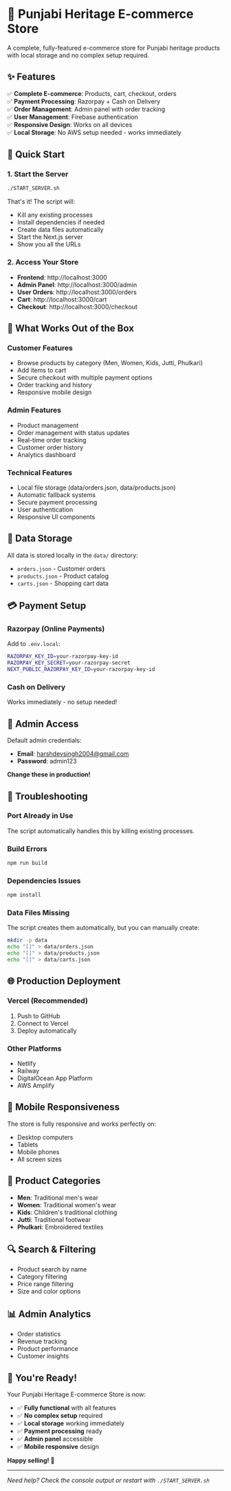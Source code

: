 # 🚀 Punjabi Heritage E-commerce Store

A complete, fully-featured e-commerce store for Punjabi heritage products with local storage and no complex setup required.

## ✨ **Features**

✅ **Complete E-commerce**: Products, cart, checkout, orders  
✅ **Payment Processing**: Razorpay + Cash on Delivery  
✅ **Order Management**: Admin panel with order tracking  
✅ **User Management**: Firebase authentication  
✅ **Responsive Design**: Works on all devices  
✅ **Local Storage**: No AWS setup needed - works immediately  

## 🚀 **Quick Start**

### 1. Start the Server
```bash
./START_SERVER.sh
```

That's it! The script will:
- Kill any existing processes
- Install dependencies if needed
- Create data files automatically
- Start the Next.js server
- Show you all the URLs

### 2. Access Your Store
- **Frontend**: http://localhost:3000
- **Admin Panel**: http://localhost:3000/admin
- **User Orders**: http://localhost:3000/orders
- **Cart**: http://localhost:3000/cart
- **Checkout**: http://localhost:3000/checkout

## 🔧 **What Works Out of the Box**

### Customer Features
- Browse products by category (Men, Women, Kids, Jutti, Phulkari)
- Add items to cart
- Secure checkout with multiple payment options
- Order tracking and history
- Responsive mobile design

### Admin Features
- Product management
- Order management with status updates
- Real-time order tracking
- Customer order history
- Analytics dashboard

### Technical Features
- Local file storage (data/orders.json, data/products.json)
- Automatic fallback systems
- Secure payment processing
- User authentication
- Responsive UI components

## 📁 **Data Storage**

All data is stored locally in the `data/` directory:
- `orders.json` - Customer orders
- `products.json` - Product catalog
- `carts.json` - Shopping cart data

## 💳 **Payment Setup**

### Razorpay (Online Payments)
Add to `.env.local`:
```bash
RAZORPAY_KEY_ID=your-razorpay-key-id
RAZORPAY_KEY_SECRET=your-razorpay-secret
NEXT_PUBLIC_RAZORPAY_KEY_ID=your-razorpay-key-id
```

### Cash on Delivery
Works immediately - no setup needed!

## 🔐 **Admin Access**

Default admin credentials:
- **Email**: harshdevsingh2004@gmail.com
- **Password**: admin123

**Change these in production!**

## 🚨 **Troubleshooting**

### Port Already in Use
The script automatically handles this by killing existing processes.

### Build Errors
```bash
npm run build
```

### Dependencies Issues
```bash
npm install
```

### Data Files Missing
The script creates them automatically, but you can manually create:
```bash
mkdir -p data
echo "[]" > data/orders.json
echo "[]" > data/products.json
echo "[]" > data/carts.json
```

## 🌐 **Production Deployment**

### Vercel (Recommended)
1. Push to GitHub
2. Connect to Vercel
3. Deploy automatically

### Other Platforms
- Netlify
- Railway
- DigitalOcean App Platform
- AWS Amplify

## 📱 **Mobile Responsiveness**

The store is fully responsive and works perfectly on:
- Desktop computers
- Tablets
- Mobile phones
- All screen sizes

## 🎯 **Product Categories**

- **Men**: Traditional men's wear
- **Women**: Traditional women's wear  
- **Kids**: Children's traditional clothing
- **Jutti**: Traditional footwear
- **Phulkari**: Embroidered textiles

## 🔍 **Search & Filtering**

- Product search by name
- Category filtering
- Price range filtering
- Size and color options

## 📊 **Admin Analytics**

- Order statistics
- Revenue tracking
- Product performance
- Customer insights

## 🎉 **You're Ready!**

Your Punjabi Heritage E-commerce Store is now:
- ✅ **Fully functional** with all features
- ✅ **No complex setup** required
- ✅ **Local storage** working immediately
- ✅ **Payment processing** ready
- ✅ **Admin panel** accessible
- ✅ **Mobile responsive** design

**Happy selling! 🎉**

---

*Need help? Check the console output or restart with `./START_SERVER.sh`*
